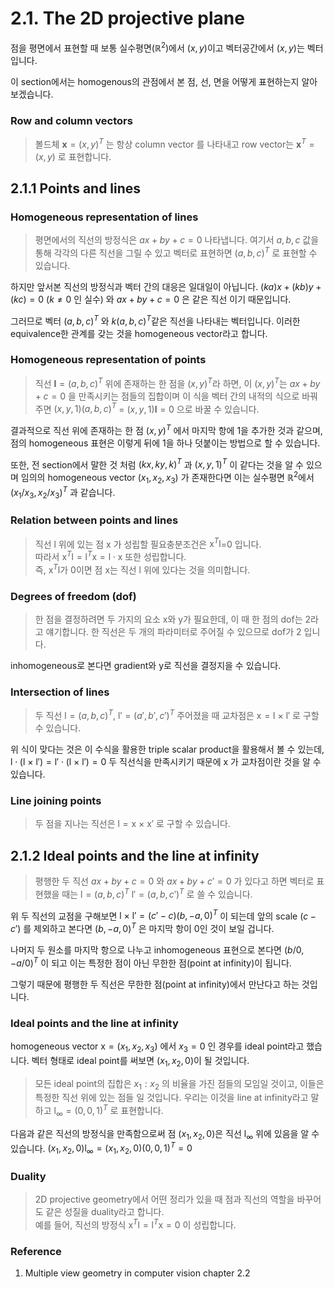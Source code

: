 # **2.1. The 2D projective plane**

점을 평면에서 표현할 때 보통 실수평면($\mathbb{R}^2$)에서 ($x,y$)이고 벡터공간에서 ($x,y$)는 벡터입니다. 

이 section에서는 homogenous의 관점에서 본 점, 선, 면을 어떻게 표현하는지 알아보겠습니다.

### **Row and column vectors**
>볼드체 $\mathbf{x} = (x,y)^T$ 는 항상 column vector 를 나타내고 row vector는 $\mathbf{x}^T=(x,y)$ 로 표현합니다.

## **2.1.1 Points and lines**

### **Homogeneous representation of lines**

>평면에서의 직선의 방정식은 $ax+by+c=0$ 나타냅니다. 여기서 $a,b,c$ 값을 통해 각각의 다른 직선을 그릴 수 있고 벡터로 표현하면 $(a,b,c)^T$ 로 표현할 수 있습니다.

하지만 앞서본 직선의 방정식과 벡터 간의 대응은 일대일이 아닙니다. $(ka)x+(kb)y+(kc)=0$ ($k\neq0$ 인 실수) 와 $ax+by+c=0$ 은 같은 직선 이기 때문입니다.

그러므로 벡터 $(a,b,c)^T$ 와 $k(a,b,c)^T$같은 직선을 나타내는 벡터입니다. 이러한 equivalence한 관계를 갖는 것을 homogeneous vector라고 합니다.

### **Homogeneous representation of points**

>직선 $\mathbf{l}=(a,b,c)^T$ 위에 존재하는 한 점을 $(x,y)^T$라 하면, 이 $(x,y)^T$는 $ax+by+c=0$ 을 만족시키는 점들의 집합이며 이 식을 벡터 간의 내적의 식으로 바꿔주면 $(x,y,1)(a,b,c)^T$ = $(x,y,1)\mathbf{l}= 0$ 으로 바꿀 수 있습니다.<br>

결과적으로 직선 위에 존재하는 한 점 $(x,y)^T$ 에서 마지막 항에 1을 추가한 것과 같으며, 점의 homogeneous 표현은 이렇게 뒤에 1을 하나 덧붙이는 방법으로 할 수 있습니다.

또한, 전 section에서 말한 것 처럼 $(kx,ky,k)^T$ 과  $(x,y,1)^T$ 이 같다는 것을 알 수 있으며 임의의 homogeneous vector $(x_1,x_2,x_3)$ 가 존재한다면 이는 실수평면 $\mathbb{R}^2$에서 $(x_1/x_3,x_2/x_3)^T$ 과 같습니다.


### **Relation between points and lines**
> 직선 $\text{l}$ 위에 있는 점 $\text{x}$ 가 성립할 필요충분조건은 $\text{x}^T\text{l}$=0 입니다. <br>
따라서 $\text{x}^T\text{l} = \text{l}^T\text{x} = \text{l}\cdot\text{x}$ 또한 성립합니다. <br>
즉, $\text{x}^T\text{l}$가 0이면 점 $\text{x}$는 직선 $\text{l}$ 위에 있다는 것을 의미합니다.<br>


### **Degrees of freedom (dof)**
>한 점을 결정하려면 두 가지의 요소 x와 y가 필요한데, 이 때 한 점의 dof는 2라고 얘기합니다. 한 직선은 두 개의 파라미터로 주어질 수 있으므로 dof가 2 입니다.

inhomogeneous로 본다면 gradient와 y로 직선을 결정지을 수 있습니다.

### **Intersection of lines**

>두 직선 $\text{l}=(a,b,c)^T$, $\text{l}'=(a',b',c')^T$ 주어졌을 때 교차점은 $\text{x}=\text{l} \ \times \ \text{l}'$ 로 구할 수 있습니다. 

위 식이 맞다는 것은 이 수식을 활용한 triple scalar product을 활용해서 볼 수 있는데, 
$\text{l}\cdot(\text{l} \ \times \ \text{l}')=\text{l}'\cdot(\text{l} \ \times \ \text{l}')=0$ 두 직선식을 만족시키기 때문에 $\text{x}$ 가 교차점이란 것을 알 수 있습니다.

### **Line joining points**
> 두 점을 지나는 직선은 $\text{l}=\text{x} \ \times \ \text{x}'$ 로 구할 수 있습니다. 

## **2.1.2 Ideal points and the line at infinity**

>평행한 두 직선 $ax+by+c=0$ 와 $ax+by+c'=0$ 가 있다고 하면 벡터로 표현했을 때는 $\text{l}=(a,b,c)^T$ $\text{l}'=(a,b,c')^T$ 로 쓸 수 있습니다.

위 두 직선의 교점을 구해보면 $\text{l}\ \times \ \text{l}' = (c'-c)(b,-a,0)^T$ 이 되는데 앞의 scale $(c-c')$ 를 제외하고 본다면 $(b,-a,0)^T$ 은 마지막 항이 0인 것이 보일 겁니다.

나머지 두 원소를 마지막 항으로 나누고 inhomogeneous 표현으로 본다면 $(b/0,-a/0)^T$ 이 되고 이는 특정한 점이 아닌 무한한 점(point at infinity)이 됩니다.

그렇기 때문에 평행한 두 직선은 무한한 점(point at infinity)에서 만난다고 하는 것입니다.

### **Ideal points and the line at infinity**

homogeneous vector $\text{x}=(x_1,x_2,x_3)$ 에서 $x_3=0$ 인 경우를 ideal point라고 했습니다. 벡터 형태로 ideal point를 써보면 $(x_1,x_2,0)$이 될 것입니다. 

>모든 ideal point의 집합은 $x_1:x_2$ 의 비율을 가진 점들의 모임일 것이고, 이들은 특정한 직선 위에 있는 점들 일 것입니다. 우리는 이것을 line at infinity라고 말하고 $\text{l}_∞ = (0,0,1)^T$ 로 표현합니다.

다음과 같은 직선의 방정식을 만족함으로써 점 $(x_1,x_2,0)$은 직선 $\text{l}_∞$ 위에 있음을 알 수 있습니다.
$(x_1,x_2,0)\text{l}_\infty=(x_1,x_2,0)(0,0,1)^T=0$

### **Duality**
>2D projective geometry에서 어떤 정리가 있을 때 점과 직선의 역할을 바꾸어도 같은 성질을 duality라고 합니다.<br>
예를 들어, 직선의 방정식 $\text{x}^T\text{l} = \text{l}^T\text{x} = 0$ 이 성립합니다.



### **Reference**
1. Multiple view geometry in computer vision chapter 2.2